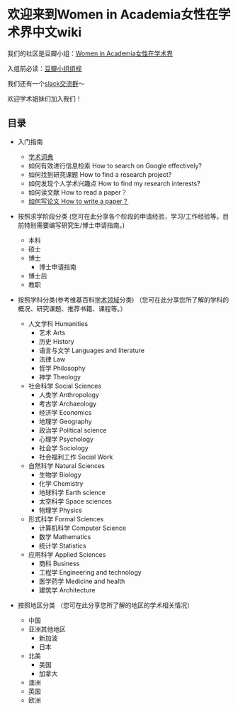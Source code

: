 # 欢迎来到Women in Academia女性在学术界中文wiki
我们的社区是豆瓣小组：[Women in Academia女性在学术界](https://www.douban.com/group/705363/)

入组前必读：[豆瓣小组组规](https://github.com/WomenInAcademia/Wiki/blob/master/豆瓣小组组规.md)

我们还有一个[slack交流群](https://www.douban.com/group/topic/196580000/)～

欢迎学术姐妹们加入我们！

## 目录

- 入门指南
  - [学术词典](https://github.com/WomenInAcademia/Wiki/blob/master/学术词典.md)
  - 如何有效进行信息检索 How to search on Google effectively?
  - 如何找到研究课题 How to find a research project?
  - 如何发现个人学术兴趣点 How to find my research interests?
  - 如何读文献 How to read a paper？
  - [如何写论文 How to write a paper？](https://github.com/WomenInAcademia/Wiki/blob/master/如何写论文.md)
- 按照求学阶段分类 (您可在此分享各个阶段的申请经验，学习/工作经验等。目前特别需要编写研究生/博士申请指南。)
  - 本科
  - 硕士
  - 博士
    - 博士申请指南
  - 博士后
  - 教职
- 按照学科分类(参考维基百科[学术领域](https://en.wikipedia.org/wiki/Outline_of_academic_disciplines)分类) （您可在此分享您所了解的学科的概况、研究课题、推荐书籍、课程等。）
  - 人文学科 Humanities
    - 艺术 Arts
    - 历史 History
    - 语言与文学 Languages and literature
    - 法律 Law
    - 哲学 Philosophy
    - 神学 Theology
  - 社会科学 Social Sciences
    - 人类学 Anthropology
    - 考古学 Archaeology
    - 经济学 Economics
    - 地理学 Geography
    - 政治学 Political science
    - 心理学 Psychology
    - 社会学 Sociology
    - 社会福利工作 Social Work
  - 自然科学 Natural Sciences
    - 生物学 Biology
    - 化学 Chemistry
    - 地球科学 Earth science
    - 太空科学 Space sciences
    - 物理学 Physics
  - 形式科学 Formal Sciences
    - 计算机科学 Computer Science
    - 数学 Mathematics
    - 统计学 Statistics
  - 应用科学 Applied Sciences
    - 商科 Business
    - 工程学 Engineering and technology
    - 医学药学 Medicine and health
    - 建筑学 Architecture

- 按照地区分类 （您可在此分享您所了解的地区的学术相关情况）
  - 中国
  - 亚洲其他地区
    - 新加波
    - 日本
  - 北美
    - 美国
    - 加拿大
  - 澳洲
  - 英国
  - 欧洲
